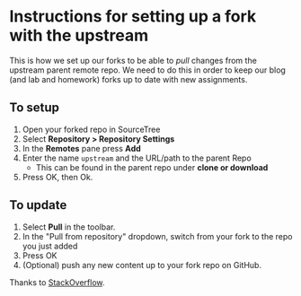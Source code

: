# Instructions for setting up a fork with the upstream

This is how we set up our forks to be able to *pull* changes from the upstream parent remote repo. We need to do this in order to keep our blog (and lab and homework) forks up to date with new assignments.

## To setup

1. Open your forked repo in SourceTree
2. Select **Repository > Repository Settings**
3. In the **Remotes** pane press **Add**
4. Enter the name `upstream` and the URL/path to the parent Repo
	* This can be found in the parent repo under **clone or download**
5. Press OK, then Ok.

## To update

1. Select **Pull** in the toolbar.
2. In the "Pull from repository" dropdown, switch from your fork to the repo you just added
3. Press OK
4. (Optional) push any new content up to your fork repo on GitHub.

Thanks to [StackOverflow](http://stackoverflow.com/questions/13273852/how-do-i-update-my-forked-repo-using-sourcetree).

